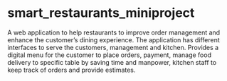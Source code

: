 # smart_restaurants_miniproject
A web application to help restaurants to improve order management and enhance the customer’s dining experience. The application has different interfaces to serve the customers, management and kitchen. Provides a digital menu for the customer to place orders, payment, manage food delivery to specific table by saving time and manpower, kitchen staff to keep track of orders and provide estimates. 
